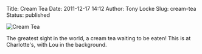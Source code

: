 Title: Cream Tea
Date: 2011-12-17 14:12
Author: Tony Locke
Slug: cream-tea
Status: published

![Cream Tea]({static}/images/2011/IMG_20111009_151521.jpg)

The greatest sight in the world, a cream tea waiting to be eaten! This is at Charlotte's, with Lou in the background.
